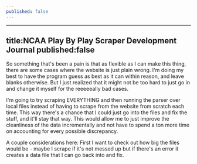 ```yaml
---
published: false
---
```

---
title:NCAA Play By Play Scraper Development Journal
published:false
---

So something that's been a pain is that as flexible as I can make this thing, there are some cases where the website is just plain wrong. I'm doing my best to have the program guess as best as it can within reason, and leave blanks otherwise. But I just realized that it might not be too hard to just go in and change it myself for the reeeeeally bad cases.

I'm going to try scraping EVERYTHING and then running the parser over local files instead of having to scrape from the website from scratch each time. This way there's a chance that I could just go into the files and fix the stuff, and it'll stay that way. This would allow me to just improve the cleanliness of the data incrementally and not have to spend a ton more time on accounting for every possible discrepancy.

A couple considerations here: First I want to check out how big the files would be - maybe I scrape if it's not messed up but if there's an error it creates a data file that I can go back into and fix.